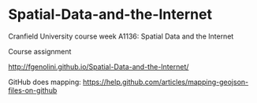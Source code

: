 Spatial-Data-and-the-Internet
=============================

Cranfield University course week A1136: Spatial Data and the Internet

Course assignment

http://fgenolini.github.io/Spatial-Data-and-the-Internet/

GitHub does mapping:
https://help.github.com/articles/mapping-geojson-files-on-github
